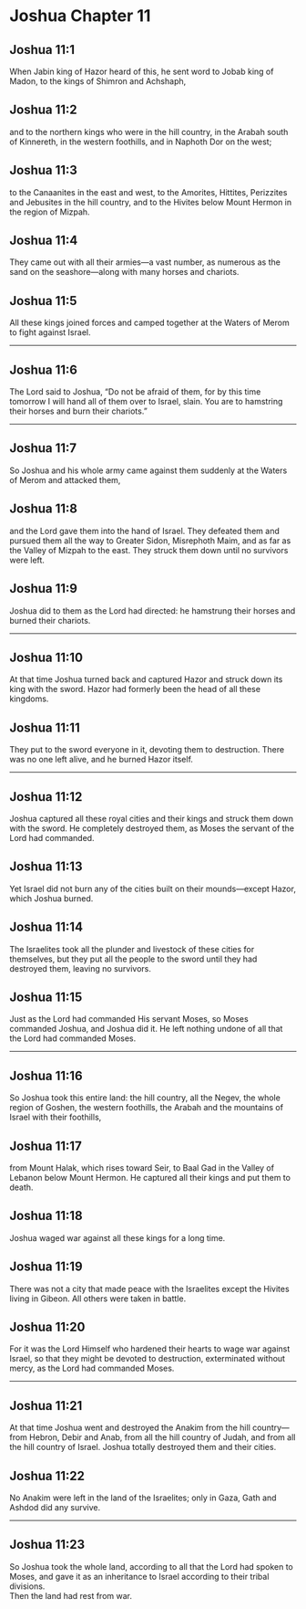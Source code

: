 # Joshua Chapter 11

## Joshua 11:1

When Jabin king of Hazor heard of this, he sent word to Jobab king of Madon, to the kings of Shimron and Achshaph,

## Joshua 11:2

and to the northern kings who were in the hill country, in the Arabah south of Kinnereth, in the western foothills, and in Naphoth Dor on the west;

## Joshua 11:3

to the Canaanites in the east and west, to the Amorites, Hittites, Perizzites and Jebusites in the hill country, and to the Hivites below Mount Hermon in the region of Mizpah.

## Joshua 11:4

They came out with all their armies—a vast number, as numerous as the sand on the seashore—along with many horses and chariots.

## Joshua 11:5

All these kings joined forces and camped together at the Waters of Merom to fight against Israel.

---

## Joshua 11:6

The Lord said to Joshua, “Do not be afraid of them, for by this time tomorrow I will hand all of them over to Israel, slain. You are to hamstring their horses and burn their chariots.”

---

## Joshua 11:7

So Joshua and his whole army came against them suddenly at the Waters of Merom and attacked them,

## Joshua 11:8

and the Lord gave them into the hand of Israel. They defeated them and pursued them all the way to Greater Sidon, Misrephoth Maim, and as far as the Valley of Mizpah to the east. They struck them down until no survivors were left.

## Joshua 11:9

Joshua did to them as the Lord had directed: he hamstrung their horses and burned their chariots.

---

## Joshua 11:10

At that time Joshua turned back and captured Hazor and struck down its king with the sword. Hazor had formerly been the head of all these kingdoms.

## Joshua 11:11

They put to the sword everyone in it, devoting them to destruction. There was no one left alive, and he burned Hazor itself.

---

## Joshua 11:12

Joshua captured all these royal cities and their kings and struck them down with the sword. He completely destroyed them, as Moses the servant of the Lord had commanded.

## Joshua 11:13

Yet Israel did not burn any of the cities built on their mounds—except Hazor, which Joshua burned.

## Joshua 11:14

The Israelites took all the plunder and livestock of these cities for themselves, but they put all the people to the sword until they had destroyed them, leaving no survivors.

## Joshua 11:15

Just as the Lord had commanded His servant Moses, so Moses commanded Joshua, and Joshua did it. He left nothing undone of all that the Lord had commanded Moses.

---

## Joshua 11:16

So Joshua took this entire land: the hill country, all the Negev, the whole region of Goshen, the western foothills, the Arabah and the mountains of Israel with their foothills,

## Joshua 11:17

from Mount Halak, which rises toward Seir, to Baal Gad in the Valley of Lebanon below Mount Hermon. He captured all their kings and put them to death.

## Joshua 11:18

Joshua waged war against all these kings for a long time.

## Joshua 11:19

There was not a city that made peace with the Israelites except the Hivites living in Gibeon. All others were taken in battle.

## Joshua 11:20

For it was the Lord Himself who hardened their hearts to wage war against Israel, so that they might be devoted to destruction, exterminated without mercy, as the Lord had commanded Moses.

---

## Joshua 11:21

At that time Joshua went and destroyed the Anakim from the hill country—from Hebron, Debir and Anab, from all the hill country of Judah, and from all the hill country of Israel. Joshua totally destroyed them and their cities.

## Joshua 11:22

No Anakim were left in the land of the Israelites; only in Gaza, Gath and Ashdod did any survive.

---

## Joshua 11:23

So Joshua took the whole land, according to all that the Lord had spoken to Moses, and gave it as an inheritance to Israel according to their tribal divisions.  
Then the land had rest from war.
